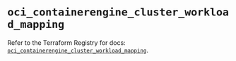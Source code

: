 # `oci_containerengine_cluster_workload_mapping`

Refer to the Terraform Registry for docs: [`oci_containerengine_cluster_workload_mapping`](https://registry.terraform.io/providers/oracle/oci/7.19.0/docs/resources/containerengine_cluster_workload_mapping).
